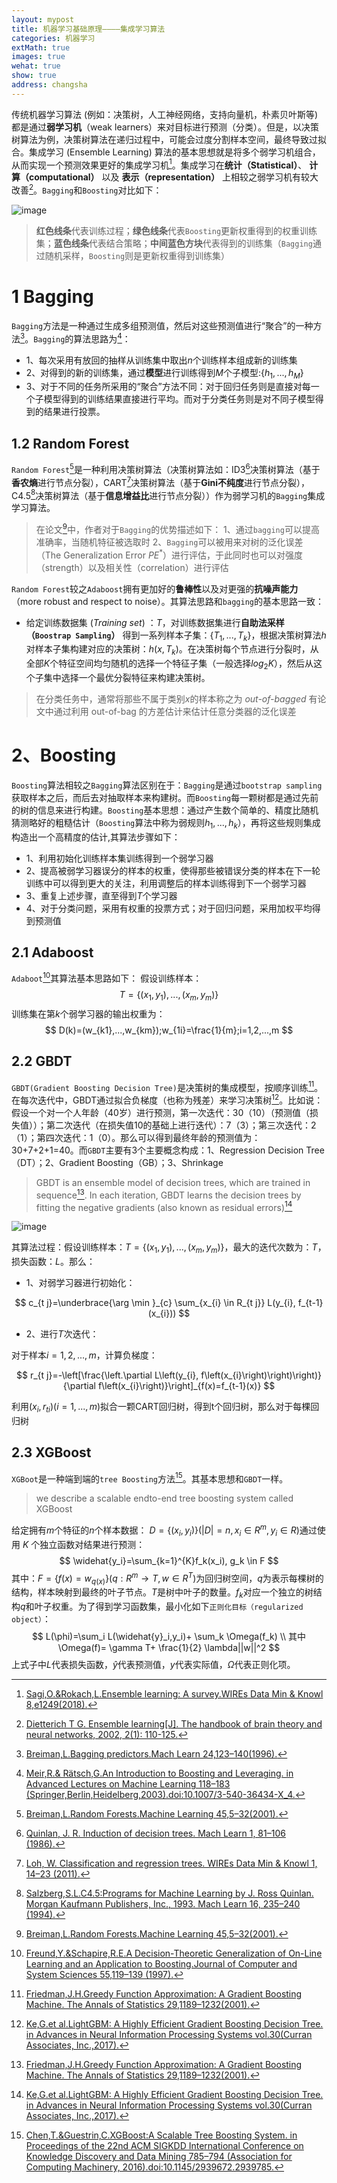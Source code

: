 ```yaml
---
layout: mypost
title: 机器学习基础原理————集成学习算法
categories: 机器学习
extMath: true
images: true
wehat: true
show: true
address: changsha
---
```


传统机器学习算法 (例如：决策树，人工神经网络，支持向量机，朴素贝叶斯等) 都是通过**弱学习机**（weak learners）来对目标进行预测（分类）。但是，以决策树算法为例，决策树算法在递归过程中，可能会过度分割样本空间，最终导致过拟合。集成学习 (Ensemble Learning) 算法的基本思想就是将多个弱学习机组合，从而实现一个预测效果更好的集成学习机[^1]。集成学习在**统计（Statistical）**、 **计算（computational）** 以及 **表示（representation）** 上相较之弱学习机有较大改善[^2]。```Bagging```和```Boosting```对比如下：


![image](https://s2.loli.net/2023/12/13/5mqiQrsteTAkuoY.png)

> **红色线条**代表训练过程；**绿色线条**代表```Boosting```更新权重得到的权重训练集；**蓝色线条**代表结合策略；**中间蓝色方块**代表得到的训练集（```Bagging```通过随机采样，```Boosting```则是更新权重得到训练集）

# 1 Bagging

```Bagging```方法是一种通过生成多组预测值，然后对这些预测值进行“聚合”的一种方法[^3]。```Bagging```的算法思路为[^4]：
- 1、每次采用有放回的抽样从训练集中取出$n$个训练样本组成新的训练集
- 2、对得到的新的训练集，通过**模型**进行训练得到$M$个子模型:$\{h_1,...,h_M\}$
- 3、对于不同的任务所采用的“聚合”方法不同：对于回归任务则是直接对每一个子模型得到的训练结果直接进行平均。而对于分类任务则是对不同子模型得到的结果进行投票。

## 1.2 Random Forest

```Random Forest```[^5]是一种利用决策树算法（决策树算法如：ID3[^8]决策树算法（基于**香农熵**进行节点分裂），CART[^7]决策树算法（基于**Gini不纯度**进行节点分裂），C4.5[^6]决策树算法（基于**信息增益比**进行节点分裂））作为弱学习机的```Bagging```集成学习算法。
> 在论文[^5]中，作者对于```Bagging```的优势描述如下：
> 1、通过```bagging```可以提高准确率，当随机特征被选取时
> 2、```Bagging```可以被用来对树的泛化误差（The Generalization Error $PE^*$）进行评估，于此同时也可以对强度（strength）以及相关性（correlation）进行评估

```Random Forest```较之```Adaboost```拥有更加好的**鲁棒性**以及对更强的**抗噪声能力**（more robust and respect to noise）。其算法思路和```bagging```的基本思路一致：

- 给定训练数据集 (*Training set*) ：$T$，对训练数据集进行**自助法采样（```Boostrap Sampling```）** 得到一系列样本子集：$\{T_1,...,T_k\}$，根据决策树算法$h$对样本子集构建对应的决策树：$h(x, T_k)$。在决策树每个节点进行分裂时，从全部$K$个特征空间均匀随机的选择一个特征子集（一般选择$log_2K$），然后从这个子集中选择一个最优分裂特征来构建决策树。

> 在分类任务中，通常将那些不属于类别$x$的样本称之为 *out-of-bagged* 有论文中通过利用 out-of-bag 的方差估计来估计任意分类器的泛化误差

# 2、Boosting

```Boosting```算法相较之```Bagging```算法区别在于：```Bagging```是通过```bootstrap sampling```获取样本之后，而后去对抽取样本来构建树。而```Boosting```每一颗树都是通过先前的树的信息来进行构建。```Boosting```基本思想：通过产生数个简单的、精度比随机猜测略好的粗糙估计（```Boosting```算法中称为弱规则$h_1,...,h_k$），再将这些规则集成构造出一个高精度的估计,其算法步骤如下：

- 1、利用初始化训练样本集训练得到一个弱学习器
- 2、提高被弱学习器误分的样本的权重，使得那些被错误分类的样本在下一轮训练中可以得到更大的关注，利用调整后的样本训练得到下一个弱学习器
- 3、重复上述步骤，直至得到$T$个学习器
- 4、对于分类问题，采用有权重的投票方式；对于回归问题，采用加权平均得到预测值

## 2.1 Adaboost

```Adaboot```[^12]其算法基本思路如下：
假设训练样本：
$$
T=\{(x_1, y_1),...,(x_m,y_m)\}
$$
训练集在第$k$个弱学习器的输出权重为：
$$
D(k)=(w_{k1},...,w_{km});w_{1i}=\frac{1}{m};i=1,2,...,m
$$

## 2.2 GBDT

```GBDT(Gradient Boosting Decision Tree)```是决策树的集成模型，按顺序训练[^9]。在每次迭代中，GBDT通过拟合负梯度（也称为残差）来学习决策树[^10]。比如说：假设一个对一个人年龄（40岁）进行预测，第一次迭代：30（10）（预测值（损失值））；第二次迭代（在损失值10的基础上进行迭代）：7（3）；第三次迭代：2（1）；第四次迭代：1（0）。那么可以得到最终年龄的预测值为：30+7+2+1=40。而```GBDT```主要有3个主要概念构成：1、Regression Decision Tree（DT）；2、Gradient Boosting（GB）；3、Shrinkage
> GBDT is an ensemble model of decision trees, which are trained in sequence[^9]. In each iteration, GBDT learns the decision trees by fitting the negative gradients (also known as residual errors)[^10]

![image](https://s2.loli.net/2023/12/14/sGOV3tekfDjRr8l.png)

其算法过程：假设训练样本：$T=\{(x_1,y_1),...,(x_m,y_m)\}$，最大的迭代次数为：$T$，损失函数：$L$。那么：

- 1、对弱学习器进行初始化：

$$
c_{t j}=\underbrace{\arg \min }_{c} \sum_{x_{i} \in R_{t j}} L(y_{i}, f_{t-1}(x_{i}))
$$

- 2、进行$T$次迭代：

对于样本$i=1,2,...,m$，计算负梯度：

$$
r_{t j}=-\left[\frac{\left.\partial L\left(y_{i}, f\left(x_{i}\right)\right)\right)}{\partial f\left(x_{i}\right)}\right]_{f(x)=f_{t-1}(x)}
$$

利用$(x_i,r_{ti})(i=1,...,m)$拟合一颗CART回归树，得到t个回归树，那么对于每棵回归树

## 2.3 XGBoost

```XGBoot```是一种端到端的```tree Boosting```方法[^11]。其基本思想和```GBDT```一样。
>we describe a scalable endto-end tree boosting system called XGBoost

给定拥有$m$个特征的$n$个样本数据： $D=\{(x_i,y_i)\}(|D|=n,x_i \in R^m,y_i \in R)$通过使用 $K$ 个独立函数对结果进行预测：
$$
\widehat{y_i}=\sum_{k=1}^{K}f_k(x_i), g_k \in F
$$
其中：$F=\{f(x)=w_{q(x)}\}(q:R^m \rightarrow T, w\in R^T)$为回归树空间，$q$为表示每棵树的结构，样本映射到最终的叶子节点。$T$是树中叶子的数量。$f_k$对应一个独立的树结构$q$和叶子权重。为了得到学习函数集，最小化如下```正则化目标（regularized object）```：
$$
L(\phi)=\sum_i L(\widehat{y}_i,y_i)+ \sum_k \Omega(f_k) \\
其中\Omega(f)= \gamma T+ \frac{1}{2} \lambda||w||^2
$$
上式子中$L$代表损失函数，$\widehat{y}$代表预测值，$y$代表实际值，$\Omega$代表正则化项。

<!-- ## 2.4 LightGBM -->

[^1]:[Sagi,O.&Rokach,L.Ensemble learning: A survey.WIREs Data Min & Knowl 8,e1249(2018).](https://wires.onlinelibrary.wiley.com/doi/10.1002/widm.1249)
[^2]:[Dietterich T G. Ensemble learning[J]. The handbook of brain theory and neural networks, 2002, 2(1): 110-125.](https://courses.cs.washington.edu/courses/cse446/12wi/tgd-ensembles.pdf)
[^3]:[Breiman,L.Bagging predictors.Mach Learn 24,123–140(1996).](http://link.springer.com/10.1007/BF00058655)
[^4]:[Meir,R.& Rätsch,G.An Introduction to Boosting and Leveraging. in Advanced Lectures on Machine Learning 118–183 (Springer,Berlin,Heidelberg,2003).doi:10.1007/3-540-36434-X_4.](https://link.springer.com/chapter/10.1007/3-540-36434-X_4)
[^5]:[Breiman,L.Random Forests.Machine Learning 45,5–32(2001).](http://link.springer.com/10.1023/A:1010933404324)
[^6]:[Salzberg,S.L.C4.5:Programs for Machine Learning by J. Ross Quinlan. Morgan Kaufmann Publishers, Inc., 1993. Mach Learn 16, 235–240 (1994).](https://doi.org/10.1007/BF00993309)
[^7]:[Loh, W. Classification and regression trees. WIREs Data Min & Knowl 1, 14–23 (2011).](https://wires.onlinelibrary.wiley.com/doi/10.1002/widm.8)
[^8]:[Quinlan, J. R. Induction of decision trees. Mach Learn 1, 81–106 (1986).](http://link.springer.com/10.1007/BF00116251)
[^9]:[Friedman,J.H.Greedy Function Approximation: A Gradient Boosting Machine. The Annals of Statistics 29,1189–1232(2001).](http://www.jstor.org/stable/2699986)
[^10]:[Ke,G.et al.LightGBM: A Highly Efficient Gradient Boosting Decision Tree. in Advances in Neural Information Processing Systems vol.30(Curran Associates, Inc.,2017).](https://proceedings.neurips.cc/paper_files/paper/2017/hash/6449f44a102fde848669bdd9eb6b76fa-Abstract.html)
[^11]:[Chen,T.&Guestrin,C.XGBoost:A Scalable Tree Boosting System. in Proceedings of the 22nd ACM SIGKDD International Conference on Knowledge Discovery and Data Mining 785–794 (Association for Computing Machinery, 2016).doi:10.1145/2939672.2939785.](https://dl.acm.org/doi/10.1145/2939672.2939785)
[^12]:[Freund,Y.&Schapire,R.E.A Decision-Theoretic Generalization of On-Line Learning and an Application to Boosting.Journal of Computer and System Sciences 55,119–139 (1997).]([10.1006/jcss.1997.1504](https://linkinghub.elsevier.com/retrieve/pii/S002200009791504X))

[^13]:https://www.cnblogs.com/pinard/p/6133937.html
[^14]:https://leovan.me/cn/2018/12/ensemble-learning/#fnref:8
[^15]:https://www.cnblogs.com/pinard/p/6140514.html

